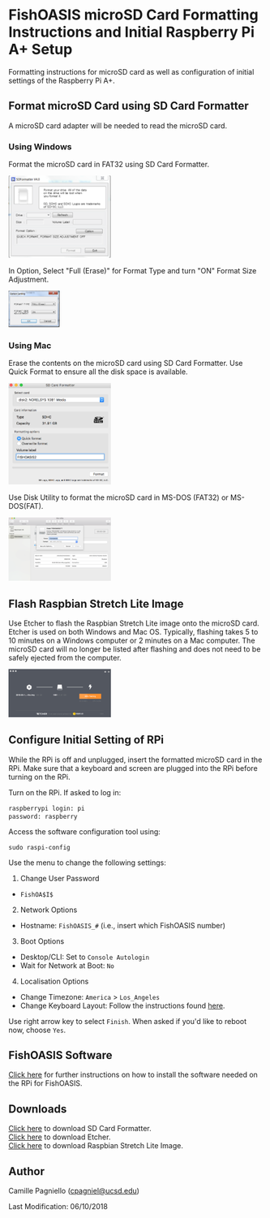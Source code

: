 # FishOASIS microSD Card Formatting Instructions and Initial Raspberry Pi A+ Setup
Formatting instructions for microSD card as well as configuration of initial settings of the Raspberry Pi A+.

## Format microSD Card using SD Card Formatter
A microSD card adapter will be needed to read the microSD card. 

### Using Windows
Format the microSD card in FAT32 using SD Card Formatter.  

<img src="/software/images/SD_Card_Formatter_Windows1.png" width="40%"> 

In Option, Select "Full (Erase)" for Format Type and turn "ON" Format Size Adjustment.  

<img src="/software/images/SD_Card_Formatter_Windows2.png" width="20%">

### Using Mac
Erase the contents on the microSD card using SD Card Formatter. Use Quick Format to ensure all the disk space is available.  

<img src="/software/images/SD_Card_Formatter_Mac.png" width="40%">

Use Disk Utility to format the microSD card in MS-DOS (FAT32) or MS-DOS(FAT).  

<img src="/software/images/Disk_Utility_Mac.png" width="40%">

## Flash Raspbian Stretch Lite Image

Use Etcher to flash the Raspbian Stretch Lite image onto the microSD card. Etcher is used on both Windows and Mac OS. Typically, flashing takes 5 to 10 minutes on a Windows computer or 2 minutes on a Mac computer. The microSD card will no longer be listed after flashing and does not need to be safely ejected from the computer.

<img src="/software/images/Etcher.png" width="40%">

## Configure Initial Setting of RPi

While the RPi is off and unplugged, insert the formatted microSD card in the RPi. Make sure that a keyboard and screen are plugged into the RPi before turning on the RPi.

Turn on the RPi. If asked to log in:
```
raspberrypi login: pi
password: raspberry
```

Access the software configuration tool using:
```
sudo raspi-config
```

Use the menu to change the following settings:
1. Change User Password 
* `FishOA$I$`
2. Network Options
* Hostname: `FishOASIS_#` (i.e., insert which FishOASIS number)
3. Boot Options
* Desktop/CLI: Set to `Console Autologin`
* Wait for Network at Boot: `No`
4. Localisation Options
* Change Timezone: `America` > `Los_Angeles`
* Change Keyboard Layout: Follow the instructions found [here](https://thepihut.com/blogs/raspberry-pi-tutorials/25556740-changing-the-raspberry-pi-keyboard-layout).

Use right arrow key to select `Finish`. When asked if you'd like to reboot now, choose `Yes`.

## FishOASIS Software 

[Click here](software/FishOASIS_software.md) for further instructions on how to install the software needed on the RPi for FishOASIS.

## Downloads

[Click here](https://www.sdcard.org/downloads/formatter_4/) to download SD Card Formatter.  
[Click here](https://etcher.io/) to download Etcher.  
[Click here](https://www.raspberrypi.org/downloads/raspbian/) to download Raspbian Stretch Lite Image.

## Author
Camille Pagniello (cpagniel@ucsd.edu)

Last Modification: 06/10/2018
